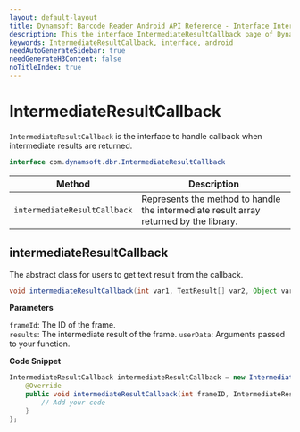 ```yaml
---
layout: default-layout
title: Dynamsoft Barcode Reader Android API Reference - Interface IntermediateResultCallback
description: This the interface IntermediateResultCallback page of Dynamsoft Barcode Reader for Android SDK.
keywords: IntermediateResultCallback, interface, android
needAutoGenerateSidebar: true
needGenerateH3Content: false
noTitleIndex: true
---
```


# IntermediateResultCallback

`IntermediateResultCallback` is the interface to handle callback when intermediate results are returned.

```java
interface com.dynamsoft.dbr.IntermediateResultCallback
```

| Method | Description |
| ------ | ----------- |
| `intermediateResultCallback` | Represents the method to handle the intermediate result array returned by the library. |

## intermediateResultCallback

The abstract class for users to get text result from the callback.

```java
void intermediateResultCallback(int var1, TextResult[] var2, Object var3);
```

**Parameters**

`frameId`: The ID of the frame.  
`results`: The intermediate result of the frame.
`userData`: Arguments passed to your function.

**Code Snippet**

```java
IntermediateResultCallback intermediateResultCallback = new IntermediateResultCallback() {
    @Override
    public void intermediateResultCallback(int frameID, IntermediateResult[] intermediateResult, Object userDate) {
        // Add your code
    }
};
```
